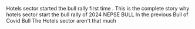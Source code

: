 Hotels sector started the bull rally first time .
This is the complete story why hotels sector start the bull rally of 2024 NEPSE BULL
In the previous Bull of Covid Bull 
The Hotels sector aren't that much 